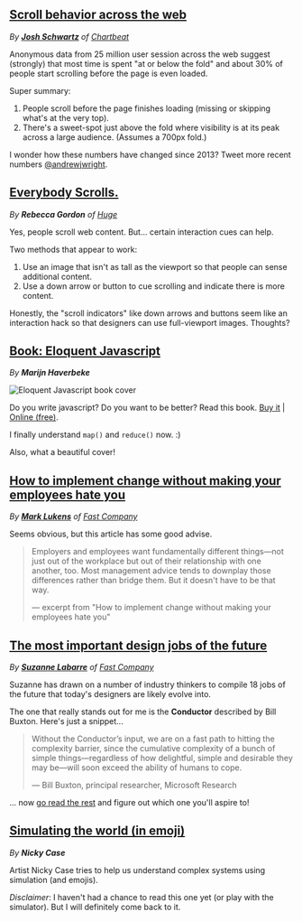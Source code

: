 ## [Scroll behavior across the web](http://blog.chartbeat.com/2013/08/12/scroll-behavior-across-the-web/)

_By **[Josh Schwartz](http://twitter.com/joshuadschwartz)** of [Chartbeat](https://chartbeat.com/)_

Anonymous data from 25 million user session across the web suggest (strongly) that most time is spent "at or below the fold" and about 30% of people start scrolling before the page is even loaded.

Super summary:

1. People scroll before the page finishes loading (missing or skipping what's at the very top).
2. There's a sweet-spot just above the fold where visibility is at its peak across a large audience. (Assumes a 700px fold.)

I wonder how these numbers have changed since 2013? Tweet more recent numbers [@andrewjwright](http://twitter.com/andrewjwright).


## [Everybody Scrolls.](http://www.hugeinc.com/ideas/perspective/everybody-scrolls)

_By **Rebecca Gordon** of [Huge](http://www.hugeinc.com/)_

Yes, people scroll web content. But... certain interaction cues can help.

Two methods that appear to work:

1. Use an image that isn't as tall as the viewport so that people can sense additional content.
2. Use a down arrow or button to cue scrolling and indicate there is more content.

Honestly, the "scroll indicators" like down arrows and buttons seem like an interaction hack so that designers can use full-viewport images. Thoughts?

## [Book: Eloquent Javascript](http://eloquentjavascript.net/index.html)

_By **Marijn Haverbeke**_

![Eloquent Javascript book cover](http://eloquentjavascript.net/img/cover.png)

Do you write javascript? Do you want to be better? Read this book. [Buy it](http://www.amazon.com/gp/product/1593275846/ref=as_li_qf_sp_asin_il_tl?ie=UTF8&camp=1789&creative=9325&creativeASIN=1593275846&linkCode=as2&tag=marijhaver-20&linkId=VPXXXSRYC5COG5R5) | [Online (free)](http://eloquentjavascript.net/index.html).

I finally understand `map()` and `reduce()` now. :)

Also, what a beautiful cover!

## [How to implement change without making your employees hate you](http://www.fastcompany.com/3054920/hit-the-ground-running/how-to-implement-change-without-making-your-employees-hate-you)

_By **[Mark Lukens](http://www.fastcompany.com/user/mark-lukens)** of [Fast Company](http://fastcompany.com)_

Seems obvious, but this article has some good advise.

> Employers and employees want fundamentally different things—not just out of the workplace but out of their relationship with one another, too. Most management advice tends to downplay those differences rather than bridge them. But it doesn't have to be that way.
>  
> &mdash; excerpt from "How to implement change without making your employees hate you"

## [The most important design jobs of the future](http://www.fastcodesign.com/3054433/design-moves/the-most-important-design-jobs-of-the-future)

_By **[Suzanne Labarre](http://www.fastcodesign.com/user/suzanne-labarre)** of [Fast Company](http://fastcompany.com)_

Suzanne has drawn on a number of industry thinkers to compile 18 jobs of the future that today's designers are likely evolve into.

The one that really stands out for me is the **Conductor** described by Bill Buxton. Here's just a snippet...

> Without the Conductor’s input, we are on a fast path to hitting the complexity barrier, since the cumulative complexity of a bunch of simple things—regardless of how delightful, simple and desirable they may be—will soon exceed the ability of humans to cope.  
>   
> &mdash; Bill Buxton, principal researcher, Microsoft Research

... now [go read the rest](http://www.fastcodesign.com/3054433/design-moves/the-most-important-design-jobs-of-the-future) and figure out which one you'll aspire to!

## [Simulating the world (in emoji)](http://ncase.me/simulating/)

_By **Nicky Case**_

Artist Nicky Case tries to help us understand complex systems using simulation (and emojis).

_Disclaimer_: I haven't had a chance to read this one yet (or play with the simulator). But I will definitely come back to it.

